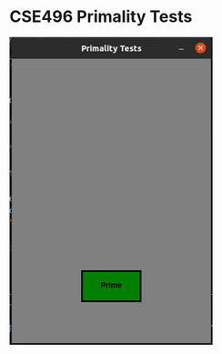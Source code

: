 # CSE496 Primality Tests
![alt text](https://github.com/baransolmaz/CSE496-Primality-Tests/blob/Mar21/Application/ReadMeImages/1.png)
